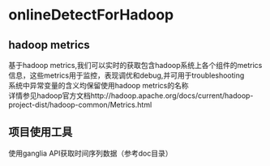 # onlineDetectForHadoop
## hadoop metrics<br>
基于hadoop metrics,我们可以实时的获取包含hadoop系统上各个组件的metrics信息，这些metrics用于监控，表现调优和debug,并可用于troubleshooting<br>系统中异常变量的含义均保留使用hadoop metrics的名称<br>详情参见hadoop官方文档http://hadoop.apache.org/docs/current/hadoop-project-dist/hadoop-common/Metrics.html<br>
## 项目使用工具 <br>
使用ganglia API获取时间序列数据（参考doc目录）
